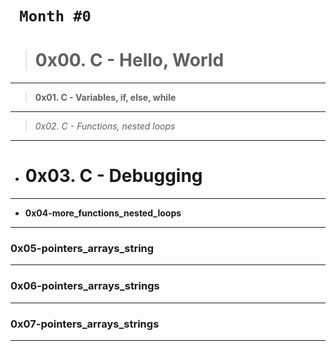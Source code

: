 # ` Month #0`
> # 0x00. C - Hello, World
********************************************
>  **0x01. C - Variables, if, else, while**
********************************************
>  *0x02. C - Functions, nested loops*
********************************************
+  # 0x03. C - Debugging
********************************************
+  **0x04-more_functions_nested_loops**
********************************************
### 0x05-pointers_arrays_string
********************************************
### 0x06-pointers_arrays_strings
********************************************
### 0x07-pointers_arrays_strings
********************************************
